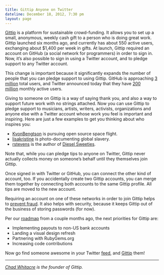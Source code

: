 ```yaml
---
title: Gittip Anyone on Twitter
dateline: December 18, 2012, 7:30 pm
layout: page
---
```


<p><a href="https://www.gittip.com/">Gittip</a> is a platform for sustainable
crowd-funding. It allows you to set up a small, anonymous, weekly cash gift to a
person who is doing great work. Gittip launched six months ago, and currently
has about 550 active users, exchanging about $1,400 per week in gifts. At
launch, Gittip required an account on GitHub (a social network for programmers)
in order to sign in. Now, it’s also possible to sign in using a Twitter
account, and to pledge support to any Twitter account.</p>

<p>This change is important because it significantly expands the number of
people that you can pledge support to using Gittip. GitHub is approaching <a
href="https://github.com/about/press">3 million</a> total users, and Twitter
announced today that they have <a
href="https://twitter.com/TonyW/status/281056150651293697">200
million</a> monthly active users.</p>

<p>Giving to someone on Gittip is a way of saying thank you, and also a way to
support future work with no strings attached. Now you can use Gittip to pledge
support to musicians, artists, writers, activists, organizations and anyone else
with a Twitter account whose work you feel is important and inspiring. Here are
just a few examples to get you thinking about who inspires you:</p>

<ul>

<li><a
href="https://www.gittip.com/on/twitter/KvonBengtson/">KvonBengtson</a> is
pursuing open source space flight.</li>

<li><a href="https://www.gittip.com/on/twitter/lisakristine">lisakristine</a> is
photo-documenting global slavery.</li>

<li><a href="https://www.gittip.com/on/twitter/rstevens/">rstevens</a> is the
author of <a href="http://www.dieselsweeties.com/">Diesel Sweeties</a>.</li></ul>

<div>Note that, while you can pledge tips to anyone on Twitter, Gittip
never actually collects money on someone’s behalf until they themselves join
Gittip.</div>

<p>Once signed in with Twitter or GitHub, you can connect the other kind of
account, too. If you accidentally create two Gittip accounts, you can merge them
together by connecting both accounts to the same Gittip profile. All tips are
moved to the new account.</p>

<p>Requiring an account on one of these networks in order to join Gittip helps
to <a href="http://blog.gittip.com/post/35314128322/the-delpan-
incident">prevent fraud</a>. It also helps with security, because it keeps
Gittip out of the business of storing passwords (for now).</p>

<p>Per our <a href="http://blog.gittip.com/post/33391001893/status-report-and-
priorities-for-fall-2012">roadmap</a> from a couple months ago, the next
priorities for Gittip are:</p>

<ul>

<li>Implementing payouts to non-US bank accounts</li>

<li>Landing a visual design refresh</li>

<li>Partnering with RubyGems.org</li>

<li>Increasing code contributions</li></ul>

<p>Now go find someone awesome in your Twitter <a
href="https://twitter.com/following">feed</a>, and <a
href="https://www.gittip.com/">Gittip</a> them!</p><hr>

<p><em><a href="https://www.gittip.com/whit537/">Chad Whitacre</a> is the
founder of Gittip.</em></p>
